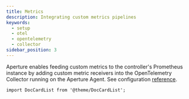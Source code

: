 ```yaml
---
title: Metrics
description: Integrating custom metrics pipelines
keywords:
  - setup
  - otel
  - opentelemetry
  - collector
sidebar_position: 3
---
```


Aperture enables feeding custom metrics to the controller's Prometheus instance
by adding custom metric receivers into the OpenTelemetry Collector running on
the Aperture Agent. See configuration [reference][config].

```mdx-code-block
import DocCardList from '@theme/DocCardList';
```

<DocCardList />

[config]: /reference/configuration/agent.md#custom-metrics-config
